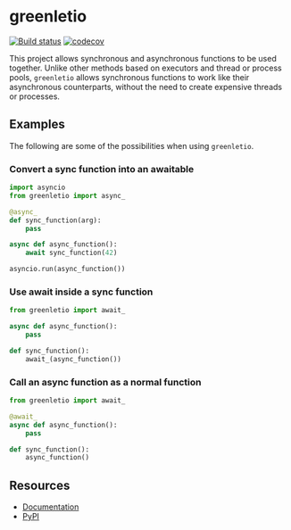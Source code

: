 # greenletio

[![Build status](https://github.com/miguelgrinberg/greenletio/workflows/build/badge.svg)](https://github.com/miguelgrinberg/greenletio/actions) [![codecov](https://codecov.io/gh/miguelgrinberg/greenletio/branch/main/graph/badge.svg)](https://codecov.io/gh/miguelgrinberg/greenletio)

This project allows synchronous and asynchronous functions to be used together.
Unlike other methods based on executors and thread or process pools,
`greenletio` allows synchronous functions to work like their asynchronous
counterparts, without the need to create expensive threads or processes.

## Examples

The following are some of the possibilities when using `greenletio`.

### Convert a sync function into an awaitable

```python
import asyncio
from greenletio import async_

@async_
def sync_function(arg):
    pass

async def async_function():
    await sync_function(42)

asyncio.run(async_function())
```

### Use await inside a sync function

```python
from greenletio import await_

async def async_function():
    pass

def sync_function():
    await_(async_function())
```

### Call an async function as a normal function

```python
from greenletio import await_

@await_
async def async_function():
    pass

def sync_function():
    async_function()
```

## Resources

- [Documentation](http://greenletio.readthedocs.io/en/latest/)
- [PyPI](https://pypi.python.org/pypi/greenletio)

